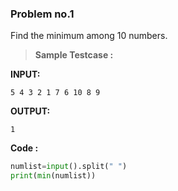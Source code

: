 ### Problem no.1

Find the minimum among 10 numbers.

> **Sample Testcase :**

**INPUT:**
```
5 4 3 2 1 7 6 10 8 9
```

**OUTPUT:**
```
1
```

**Code :**
```python
numlist=input().split(" ")
print(min(numlist))
```
